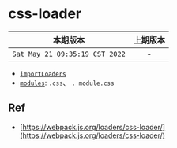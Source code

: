 # css-loader

|本期版本|上期版本
|:---:|:---:
`Sat May 21 09:35:19 CST 2022` | -


* [`importLoaders`](https://github.com/webpack-contrib/css-loader#importloaders)
* [`modules`](https://github.com/webpack-contrib/css-loader#modules): `.css`、 `. module.css`

## Ref

* [https://webpack.js.org/loaders/css-loader/](https://webpack.js.org/loaders/css-loader/)
